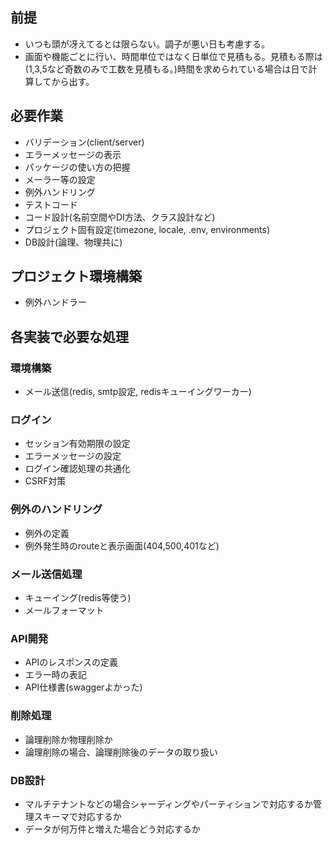 ## 前提
- いつも頭が冴えてるとは限らない。調子が悪い日も考慮する。
- 画面や機能ごとに行い、時間単位ではなく日単位で見積もる。見積もる際は(1,3,5など奇数のみで工数を見積もる。)時間を求められている場合は日で計算してから出す。

## 必要作業

- バリデーション(client/server)
- エラーメッセージの表示
- パッケージの使い方の把握
- メーラー等の設定
- 例外ハンドリング
- テストコード
- コード設計(名前空間やDI方法、クラス設計など)
- プロジェクト固有設定(timezone, locale, .env, environments)
- DB設計(論理、物理共に)

## プロジェクト環境構築
- 例外ハンドラー

## 各実装で必要な処理
### 環境構築
- メール送信(redis, smtp設定, redisキューイングワーカー)

### ログイン
- セッション有効期限の設定
- エラーメッセージの設定
- ログイン確認処理の共通化
- CSRF対策

### 例外のハンドリング
- 例外の定義
- 例外発生時のrouteと表示画面(404,500,401など)

### メール送信処理
- キューイング(redis等使う)
- メールフォーマット

### API開発
- APIのレスポンスの定義
- エラー時の表記
- API仕様書(swaggerよかった)

### 削除処理
- 論理削除か物理削除か
- 論理削除の場合、論理削除後のデータの取り扱い

### DB設計
- マルチテナントなどの場合シャーディングやパーティションで対応するか管理スキーマで対応するか
- データが何万件と増えた場合どう対応するか
